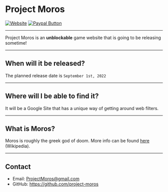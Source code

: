 # Project Moros

<a href="https://sites.google.com/view/projectmoros"><img alt="Website" src="https://img.shields.io/website?&down_color=Red&down_message=Offline&up_color=Green&up_message=Online&url=https%3A%2F%2Fsites.google.com%2Fview%2Fprojectmoros&style=flat-square"></a>
<a href="https://www.paypal.com/donate/?business=VJDEWWC6XZZ6W"><img alt="Paypal Button" src="https://img.shields.io/static/v1?label=PayPal&message=Donate&color=00457C&style=flat-square&logo=paypal"></a>

<head>
  <script async src="https://pagead2.googlesyndication.com/pagead/js/adsbygoogle.js?client=ca-pub-4586549710524930"
     crossorigin="anonymous"></script>
</head>

---

Project Moros is an **unblockable** game website that is going to be releasing sometime!

---

## When will it be released?

The planned release date is `September 1st, 2022`

---

## Where will I be able to find it?

It will be a Google Site that has a unique way of getting around web filters.

---

## What is Moros?

Moros is roughly the greek god of doom. More info can be found [here](https://en.wikipedia.org/wiki/Moros) (Wikipedia).

---

## Contact

- Email: [ProjectMoros@gmail.com](mailto:projectmoros@gmail.com)
- GitHub: https://github.com/project-moros


<!-- School Filters Begone on September 1st (o_o*) -->
